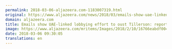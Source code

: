 ```yaml
---
permalink: 2018-03-06-aljazeera.com-1183007319.html
original: https://www.aljazeera.com/news/2018/03/emails-show-uae-linked-lobbying-effort-oust-tillerson-reports-180306081829897.html
domain: aljazeera.com
title: Emails show UAE-linked lobbying effort to oust Tillerson: reports
image: https://www.aljazeera.com/mritems/Images/2018/2/10/16766eabdf004c1f9ac71a76aa83ff3a_18.jpg
date: 2018-03-06 09:30:05
translations: en
---
```


